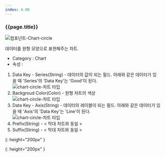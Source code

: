 ```yaml
---
index: 4.08
---
```

### {{page.title}}
![컴포넌트-Chart-circle][chart-circle-01]

데이터를 원형 모양으로 표현해주는 차트.

- Category : Chart
- 속성 :
1. Data Key - Series(String) - 데이터의 값이 되는 필드. 아래와 같은 데이터가 있을 때 'Series'의 'Data Key'는 'Good'이 된다.  
![chart-circle-차트 타입][chart-circle-01]
1. Backgroud Color(Color) - 원형 차트의 색상  
![chart-circle-차트 타입][chart-circle-02]
1. Data Key - Axis(String) - 데이터의 레이블이 되는 필드. 아래와 같은 데이터가 있을 때 'Axis'의 'Data Key'는 'Line'이 된다.  
![chart-circle-차트 타입][chart-circle-01]
1. Prefix(String) - < 막대 차트와 동일 >
1. Suffix(String) - < 막대 차트와 동일 >


[chart-circle-01]: {{site.baseurl}}/assets/components/chart-circle-01.png
{: height="200px" }

[chart-circle-02]: {{site.baseurl}}/assets/components/chart-circle-02.png
{: height="200px" }
